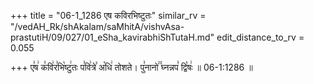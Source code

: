 +++
title = "06-1_1286 एष कविरभिष्टुतः"
similar_rv = "/vedAH_Rk/shAkalam/saMhitA/vishvAsa-prastutiH/09/027/01_eSha_kavirabhiShTutaH.md"
edit_distance_to_rv = 0.055

+++
ए꣣ष꣢ क꣣वि꣢र꣣भि꣡ष्टु꣢तः प꣣वि꣢त्रे꣣ अ꣡धि꣢ तोशते। पु꣣नानो꣢꣫ घ्नन्नप꣣ द्वि꣡षः꣢ ॥ 06-1:1286 ॥

<div class="js_include " url="/vedAH_Rk/shAkalam/saMhitA/vishvAsa-prastutiH/09/027/01_eSha_kavirabhiShTutaH.md"  newLevelForH1="2" title="विश्वास-शाकल-प्रस्तुतिः"  > </div>